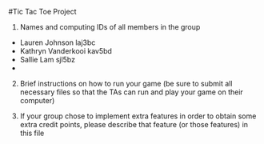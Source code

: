 #Tic Tac Toe Project

1. Names and computing IDs of all members in the group
  - Lauren Johnson laj3bc
  - Kathryn Vanderkooi kav5bd
  - Sallie Lam sjl5bz 
  -

2. Brief instructions on how to run your game (be sure to submit all necessary files so that
the TAs can run and play your game on their computer)


3. If your group chose to implement extra features in order to obtain some extra credit
points, please describe that feature (or those features) in this file 
